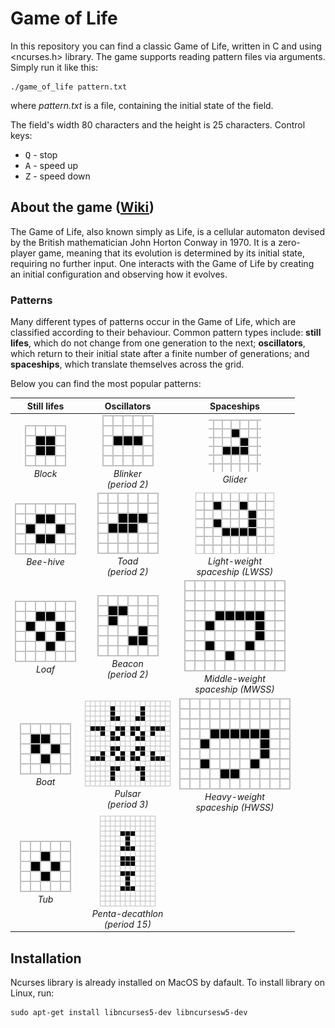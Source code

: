 # Game of Life

In this repository you can find a classic Game of Life, written in C and using <ncurses.h> library.
The game supports reading pattern files via arguments. Simply run it like this:

    ./game_of_life pattern.txt

where *pattern.txt* is a file, containing the initial state of the field.

The field's width 80 characters and the height is 25 characters. Control keys:
- <kbd>Q</kbd> - stop
- <kbd>A</kbd> - speed up
- <kbd>Z</kbd> - speed down

## About the game ([Wiki](https://en.wikipedia.org/wiki/Conway%27s_Game_of_Life)) 

 The Game of Life, also known simply as Life, is a cellular automaton devised by the British mathematician John Horton Conway in 1970. It is a zero-player game, meaning that its evolution is determined by its initial state, requiring no further input. One interacts with the Game of Life by creating an initial configuration and observing how it evolves.

### Patterns
Many different types of patterns occur in the Game of Life, which are classified according to their behaviour. Common pattern types include: **still lifes**, which do not change from one generation to the next; **oscillators**, which return to their initial state after a finite number of generations; and **spaceships**, which translate themselves across the grid.

Below you can find the most popular patterns:

| Still lifes | Oscillators | Spaceships |
| :---: | :---: | :---: |
| ![](./materials/Game_of_life_block_with_border.svg.png) <br> *Block* | ![](./materials/Game_of_life_blinker.gif) <br> *Blinker*<br>*(period 2)* | ![](./materials/Game_of_life_animated_glider.gif) <br> *Glider* |
| ![](./materials/98px-Game_of_life_beehive.svg.png) <br> *Bee-hive* | ![](./materials/Game_of_life_toad.gif) <br> *Toad*<br>*(period 2)* | ![](./materials/Game_of_life_animated_LWSS.gif) <br> *Light-weight<br>spaceship (LWSS)* |
| ![](./materials/98px-Game_of_life_loaf.svg.png) <br> *Loaf* | ![](./materials/Game_of_life_beacon.gif) <br> *Beacon*<br>*(period 2)* | ![](./materials/Animated_Mwss.gif) <br> *Middle-weight<br>spaceship (MWSS)* |
| ![](./materials/82px-Game_of_life_boat.svg.png) <br> *Boat* | ![](./materials/Game_of_life_pulsar.gif) <br> *Pulsar*<br>*(period 3)* | ![](./materials/Animated_Hwss.gif) <br> *Heavy-weight<br>spaceship (HWSS)* |
| ![](./materials/Game_of_life_flower.svg.png) <br> *Tub* | ![](./materials/I-Column.gif) <br> *Penta-decathlon*<br>*(period 15)* |  |

## Installation

Ncurses library is already installed on MacOS by dafault. To install library on Linux, run:

    sudo apt-get install libncurses5-dev libncursesw5-dev